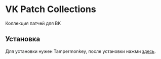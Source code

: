 # VK Patch Collections
Коллекция патчей для ВК
## Установка

Для установки нужен Tampermonkey, после установки нажми [здесь](https://github.com/teaspwn/VK_Patch_Collections/raw/main/VK-Config-Editor.user.js).
